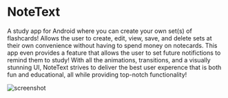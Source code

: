 # NoteText
A study app for Android where you can create your own set(s) of flashcards! Allows the user to create, edit, view, save, and 
delete sets at their own convenience without having to spend money on notecards. This app even provides a feature that allows the user to set future notifictions 
to remind them to study! With all the animations, transitions, and a visually stunning UI, NoteText strives to deliver the best user
experence that is both fun and educational, all while providing top-notch functionality!




![screenshot](https://cloud.githubusercontent.com/assets/19498180/18910714/1a6b7712-852e-11e6-94b9-e61c96ab22c0.png)
